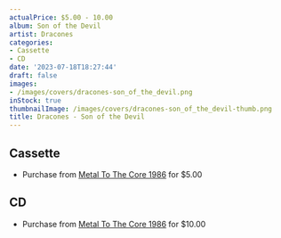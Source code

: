 ```yaml
---
actualPrice: $5.00 - 10.00
album: Son of the Devil
artist: Dracones
categories:
- Cassette
- CD
date: '2023-07-18T18:27:44'
draft: false
images:
- /images/covers/dracones-son_of_the_devil.png
inStock: true
thumbnailImage: /images/covers/dracones-son_of_the_devil-thumb.png
title: Dracones - Son of the Devil
---
```


## Cassette
* Purchase from [Metal To The Core 1986](https://metaltothecore1986.com/shop/dracones-son-of-the-devil-cassette/) for $5.00
## CD
* Purchase from [Metal To The Core 1986](https://metaltothecore1986.com/shop/dracones-son-of-the-devil-cd/) for $10.00
